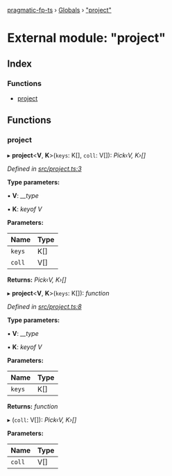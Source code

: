 [pragmatic-fp-ts](../README.md) › [Globals](../globals.md) › ["project"](_project_.md)

# External module: "project"

## Index

### Functions

* [project](_project_.md#project)

## Functions

###  project

▸ **project**<**V**, **K**>(`keys`: K[], `coll`: V[]): *Pick‹V, K›[]*

*Defined in [src/project.ts:3](https://github.com/hermann-p/pragmatic-fp-ts/blob/ce213e6/src/project.ts#L3)*

**Type parameters:**

▪ **V**: *__type*

▪ **K**: *keyof V*

**Parameters:**

Name | Type |
------ | ------ |
`keys` | K[] |
`coll` | V[] |

**Returns:** *Pick‹V, K›[]*

▸ **project**<**V**, **K**>(`keys`: K[]): *function*

*Defined in [src/project.ts:8](https://github.com/hermann-p/pragmatic-fp-ts/blob/ce213e6/src/project.ts#L8)*

**Type parameters:**

▪ **V**: *__type*

▪ **K**: *keyof V*

**Parameters:**

Name | Type |
------ | ------ |
`keys` | K[] |

**Returns:** *function*

▸ (`coll`: V[]): *Pick‹V, K›[]*

**Parameters:**

Name | Type |
------ | ------ |
`coll` | V[] |
